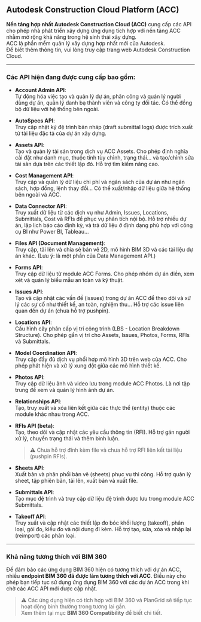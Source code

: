 ﻿## **Autodesk Construction Cloud Platform (ACC)**

**Nền tảng hợp nhất Autodesk Construction Cloud (ACC)** cung cấp các API cho phép nhà phát triển xây dựng ứng dụng tích hợp với nền tảng ACC nhằm mở rộng khả năng trong hệ sinh thái xây dựng.  
ACC là phần mềm quản lý xây dựng hợp nhất mới của Autodesk.  
Để biết thêm thông tin, vui lòng truy cập trang web Autodesk Construction Cloud.

----------

### **Các API hiện đang được cung cấp bao gồm:**

-   **Account Admin API**:  
    Tự động hóa việc tạo và quản lý dự án, phân công và quản lý người dùng dự án, quản lý danh bạ thành viên và công ty đối tác. Có thể đồng bộ dữ liệu với hệ thống bên ngoài.
    
-   **AutoSpecs API**:  
    Truy cập nhật ký đệ trình bản nháp (draft submittal logs) được trích xuất từ tài liệu đặc tả của dự án xây dựng.
    
-   **Assets API**:  
    Tạo và quản lý tài sản trong dịch vụ ACC Assets. Cho phép định nghĩa cài đặt như danh mục, thuộc tính tùy chỉnh, trạng thái... và tạo/chỉnh sửa tài sản dựa trên các thiết lập đó. Hỗ trợ tìm kiếm nâng cao.
    
-   **Cost Management API**:  
    Truy cập và quản lý dữ liệu chi phí và ngân sách của dự án như ngân sách, hợp đồng, lệnh thay đổi... Có thể xuất/nhập dữ liệu giữa hệ thống bên ngoài và ACC.
    
-   **Data Connector API**:  
    Truy xuất dữ liệu từ các dịch vụ như Admin, Issues, Locations, Submittals, Cost và RFIs để phục vụ phân tích nội bộ. Hỗ trợ nhiều dự án, lập lịch báo cáo định kỳ, và trả dữ liệu ở định dạng phù hợp với công cụ BI như Power BI, Tableau...
    
-   **Files API (Document Management)**:  
    Truy cập, tải lên và chia sẻ bản vẽ 2D, mô hình BIM 3D và các tài liệu dự án khác. (Lưu ý: là một phần của Data Management API.)
    
-   **Forms API**:  
    Truy cập dữ liệu từ module ACC Forms. Cho phép nhóm dự án điền, xem xét và quản lý biểu mẫu an toàn và kỹ thuật.
    
-   **Issues API**:  
    Tạo và cập nhật các vấn đề (issues) trong dự án ACC để theo dõi và xử lý các sự cố như thiết kế, an toàn, nghiệm thu... Hỗ trợ các issue liên quan đến dự án (chưa hỗ trợ pushpin).
    
-   **Locations API**:  
    Cấu hình cây phân cấp vị trí công trình (LBS - Location Breakdown Structure). Cho phép gắn vị trí cho Assets, Issues, Photos, Forms, RFIs và Submittals.
    
-   **Model Coordination API**:  
    Truy cập đầy đủ dịch vụ phối hợp mô hình 3D trên web của ACC. Cho phép phát hiện và xử lý xung đột giữa các mô hình thiết kế.
    
-   **Photos API**:  
    Truy cập dữ liệu ảnh và video lưu trong module ACC Photos. Là nơi tập trung để xem và quản lý hình ảnh dự án.
    
-   **Relationships API**:  
    Tạo, truy xuất và xóa liên kết giữa các thực thể (entity) thuộc các module khác nhau trong ACC.
    
-   **RFIs API (beta)**:  
    Tạo, theo dõi và cập nhật các yêu cầu thông tin (RFI). Hỗ trợ gán người xử lý, chuyển trạng thái và thêm bình luận.
    
    > ⚠️ Chưa hỗ trợ đính kèm file và chưa hỗ trợ RFI liên kết tài liệu (pushpin RFIs).
    
-   **Sheets API**:  
    Xuất bản và phân phối bản vẽ (sheets) phục vụ thi công. Hỗ trợ quản lý sheet, tập phiên bản, tải lên, xuất bản và xuất file.
    
-   **Submittals API**:  
    Tạo mục đệ trình và truy cập dữ liệu đệ trình được lưu trong module ACC Submittals.
    
-   **Takeoff API**:  
    Truy xuất và cập nhật các thiết lập đo bóc khối lượng (takeoff), phân loại, gói đo, kiểu đo và nội dung đi kèm. Hỗ trợ tạo, sửa, xóa và nhập lại (reimport) các phân loại.
    

----------

### **Khả năng tương thích với BIM 360**

Để đảm bảo các ứng dụng BIM 360 hiện có tương thích với dự án ACC, nhiều **endpoint BIM 360 đã được làm tương thích với ACC**. Điều này cho phép bạn tiếp tục sử dụng ứng dụng BIM 360 với các dự án ACC trong khi chờ các ACC API mới được cập nhật.

> ⚠️ Các ứng dụng hiện có tích hợp với BIM 360 và PlanGrid sẽ tiếp tục hoạt động bình thường trong tương lai gần.  
> Xem thêm tại mục **BIM 360 Compatibility** để biết chi tiết.

